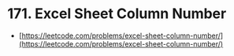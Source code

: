 # 171. Excel Sheet Column Number

- [https://leetcode.com/problems/excel-sheet-column-number/](https://leetcode.com/problems/excel-sheet-column-number/)
